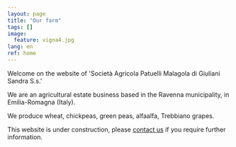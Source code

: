 ```yaml
---
layout: page
title: "Our farm"
tags: []
image:
  feature: vigna4.jpg
lang: en
ref: home
---
```


Welcome on the website of 'Società Agricola Patuelli Malagola di Giuliani Sandra S.s.' 

We are an agricultural estate business based in the Ravenna municipality, in Emilia-Romagna (Italy).

We produce wheat, chickpeas, green peas, alfaalfa, Trebbiano grapes.   


This website is under construction, please [contact us](/contact) if you require further information.   
